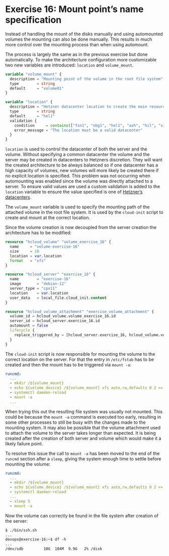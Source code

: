 # Exercise 16: Mount point’s name specification

Instead of handling the mount of the disks manually and using
automounted volumes the mounting can also be done manually. This results
in much more control over the mounting process than when using
automount.

The process is largely the same as in the previous exercise but done
automatically. To make the architecture configuration more customizable
two new variables are introduced: `location` and `volume_mount`.

```tf
variable "volume_mount" {
  description = "Mounting point of the volume in the root file system"
  type        = string
  default     = "volume01"
}

variable "location" {
  description = "Hetzner datacenter location to create the main resources in"
  type        = string
  default     = "hel1"
  validation {
    condition     = contains(["fsn1", "nbg1", "hel1", "ash", "hil", "sin"], var.location)
    error_message = "The location must be a valid datacenter"
  }
}
```

`location` is used to control the datacenter of both the server and the
volume. Without specifying a common datacenter the volume and the server
may be created in datacenters to Hetzners discretion. They will want the
created architecture to be always balanced so if one datacenter has a
high capacity of volumes, new volumes will more likely be created there
if no explicit location is specified. This problem was not occurring
when automounting was enabled since the volume was directly attached to
a server. To ensure valid values are used a custom validation is added
to the `location` variable to ensure the value specified is one of
[Hetzner’s
datacenters](https://docs.hetzner.com/cloud/general/locations/#what-locations-are-there).

The `volume_mount` variable is used to specify the mounting path of the
attached volume in the root file system. It is used by the `cloud-init`
script to create and mount at the correct location.

Since the volume creation is now decoupled from the server creation the
architecture has to be modified:

```tf
resource "hcloud_volume" "volume_exercise_16" {
  name     = "volume-exercise-16"
  size     = 10
  location = var.location
  format   = "xfs"
}

resource "hcloud_server" "exercise_16" {
  name        = "exercise-16"
  image       = "debian-12"
  server_type = "cpx11"
  location    = var.location
  user_data   = local_file.cloud_init.content
}

resource "hcloud_volume_attachment" "exercise_volume_attachment" {
  volume_id = hcloud_volume.volume_exercise_16.id
  server_id = hcloud_server.exercise_16.id
  automount = false
  lifecycle {
    replace_triggered_by = [hcloud_server.exercise_16, hcloud_volume.volume_exercise_16]
  }
}
```

The `cloud-init` script is now responsible for mounting the volume to
the correct location on the server. For that the entry in `/etc/fstab`
has to be created and then the mount has to be triggered via `mount -a`:

```yml
runcmd:
  ...
  - mkdir /${volume_mount}
  - echo ${volume_device} /${volume_mount} xfs auto,rw,defaults 0 2 >> /etc/fstab
  - systemctl daemon-reload
  - mount -a
  ...
```

When trying this out the resulting file system was usually not mounted.
This could be because the `mount -a` command is executed too early,
resulting in some other processes to still be busy with the changes made
to the mounting system. It may also be possible that the volume
attachment used to attach the volume to the server takes longer than
expected. It is being created after the creation of both server and
volume which would make it a likely failure point.

To resolve this issue the call to `mount -a` has been moved to the end
of the `runcmd` section after a `sleep`, giving the system enough time
to settle before mounting the volume:

```yml
runcmd:
  ...
  - mkdir /${volume_mount}
  - echo ${volume_device} /${volume_mount} xfs auto,rw,defaults 0 2 >> /etc/fstab
  - systemctl daemon-reload
  ...
  - sleep 5
  - mount -a
```

Now the volume can correctly be found in the file system after creation
of the server:

```txt
$ ./bin/ssh.sh
...
devops@exercise-16:~$ df -h
...
/dev/sdb         10G  104M  9.9G   2% /disk
```
